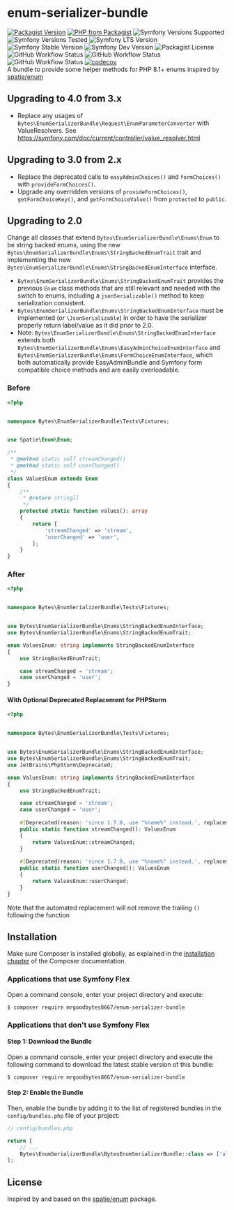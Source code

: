 # enum-serializer-bundle
[![Packagist Version](https://img.shields.io/packagist/v/mrgoodbytes8667/enum-serializer-bundle?logo=packagist&logoColor=FFF&style=flat)](https://packagist.org/packages/mrgoodbytes8667/enum-serializer-bundle)
[![PHP from Packagist](https://img.shields.io/packagist/php-v/mrgoodbytes8667/enum-serializer-bundle?logo=php&logoColor=FFF&style=flat)](https://packagist.org/packages/mrgoodbytes8667/enum-serializer-bundle)
![Symfony Versions Supported](https://img.shields.io/endpoint?url=https%3A%2F%2Fshields.mrgoodbytes.dev%2Fshield%2Fsymfony%2F%255E6.2&logoColor=FFF&style=flat)
![Symfony Versions Tested](https://img.shields.io/endpoint?url=https%3A%2F%2Fshields.mrgoodbytes.dev%2Fshield%2Fsymfony-test%2F%253E%253D6.2%2520%253C6.4&logoColor=FFF&style=flat)
![Symfony LTS Version](https://img.shields.io/endpoint?url=https%3A%2F%2Fshields.mrgoodbytes.dev%2Fshield%2Flts%2F%255E6.2&logoColor=FFF&style=flat)
![Symfony Stable Version](https://img.shields.io/endpoint?url=https%3A%2F%2Fshields.mrgoodbytes.dev%2Fshield%2Fstable%2F%255E6.2&logoColor=FFF&style=flat)
![Symfony Dev Version](https://img.shields.io/endpoint?url=https%3A%2F%2Fshields.mrgoodbytes.dev%2Fshield%2Fdev%2F%255E6.2&logoColor=FFF&style=flat)
![Packagist License](https://img.shields.io/packagist/l/mrgoodbytes8667/enum-serializer-bundle?style=flat)
![GitHub Workflow Status](https://img.shields.io/github/actions/workflow/status/mrgoodbytes8667/enum-serializer-bundle/release.yml?label=stable&logo=github&logoColor=FFF&style=flat)
![GitHub Workflow Status](https://img.shields.io/github/actions/workflow/status/mrgoodbytes8667/enum-serializer-bundle/run-tests.yml?logo=github&logoColor=FFF&style=flat)
![GitHub Workflow Status](https://img.shields.io/github/actions/workflow/status/mrgoodbytes8667/enum-serializer-bundle/run-tests-by-version.yml?logo=github&logoColor=FFF&style=flat)
[![codecov](https://img.shields.io/codecov/c/github/mrgoodbytes8667/enum-serializer-bundle/4.0?logo=codecov&logoColor=FFF&style=flat)](https://codecov.io/gh/mrgoodbytes8667/enum-serializer-bundle)  
A bundle to provide some helper methods for PHP 8.1+ enums inspired by [spatie/enum](https://github.com/spatie/enum)

## Upgrading to 4.0 from 3.x
- Replace any usages of `Bytes\EnumSerializerBundle\Request\EnumParameterConverter` with ValueResolvers. See https://symfony.com/doc/current/controller/value_resolver.html

## Upgrading to 3.0 from 2.x
- Replace the deprecated calls to `easyAdminChoices()` and `formChoices()` with `provideFormChoices()`.
- Upgrade any overridden versions of `provideFormChoices()`, `getFormChoiceKey()`, and `getFormChoiceValue()` from `protected` to `public`.

## Upgrading to 2.0
Change all classes that extend `Bytes\EnumSerializerBundle\Enums\Enum` to be string backed enums, using the new
`Bytes\EnumSerializerBundle\Enums\StringBackedEnumTrait` trait and implementing the new
`Bytes\EnumSerializerBundle\Enums\StringBackedEnumInterface` interface.

- `Bytes\EnumSerializerBundle\Enums\StringBackedEnumTrait` provides the previous `Enum` class methods that are still relevant
and needed with the switch to enums, including a `jsonSerializable()` method to keep serialization consistent.
- `Bytes\EnumSerializerBundle\Enums\StringBackedEnumInterface` must be implemented (or `\JsonSerializable`) in order to have
the serializer properly return label/value as it did prior to 2.0.
- Note: `Bytes\EnumSerializerBundle\Enums\StringBackedEnumInterface` extends both
`Bytes\EnumSerializerBundle\Enums\EasyAdminChoiceEnumInterface` and
`Bytes\EnumSerializerBundle\Enums\FormChoiceEnumInterface`, which both automatically provide EasyAdminBundle and Symfony 
form compatible choice methods and are easily overloadable.

### Before

```php
<?php


namespace Bytes\EnumSerializerBundle\Tests\Fixtures;


use Spatie\Enum\Enum;

/**
 * @method static self streamChanged()
 * @method static self userChanged()
 */
class ValuesEnum extends Enum
{
    /**
     * @return string[]
     */
    protected static function values(): array
    {
        return [
            'streamChanged' => 'stream',
            'userChanged' => 'user',
        ];
    }
}
```

### After

```php
<?php


namespace Bytes\EnumSerializerBundle\Tests\Fixtures;


use Bytes\EnumSerializerBundle\Enums\StringBackedEnumInterface;
use Bytes\EnumSerializerBundle\Enums\StringBackedEnumTrait;

enum ValuesEnum: string implements StringBackedEnumInterface
{
    use StringBackedEnumTrait;

    case streamChanged = 'stream';
    case userChanged = 'user';
}
```

#### With Optional Deprecated Replacement for PHPStorm

```php
<?php


namespace Bytes\EnumSerializerBundle\Tests\Fixtures;


use Bytes\EnumSerializerBundle\Enums\StringBackedEnumInterface;
use Bytes\EnumSerializerBundle\Enums\StringBackedEnumTrait;
use JetBrains\PhpStorm\Deprecated;

enum ValuesEnum: string implements StringBackedEnumInterface
{
    use StringBackedEnumTrait;

    case streamChanged = 'stream';
    case userChanged = 'user';
    
    #[Deprecated(reason: 'since 1.7.0, use "%name%" instead.', replacement: '%class%::%name%')]
    public static function streamChanged(): ValuesEnum
    {
        return ValuesEnum::streamChanged;
    }
    
    #[Deprecated(reason: 'since 1.7.0, use "%name%" instead.', replacement: '%class%::%name%')]
    public static function userChanged(): ValuesEnum
    {
        return ValuesEnum::userChanged;
    }
}
```

Note that the automated replacement will not remove the trailing `()` following the function

## Installation

Make sure Composer is installed globally, as explained in the
[installation chapter](https://getcomposer.org/doc/00-intro.md)
of the Composer documentation.

### Applications that use Symfony Flex

Open a command console, enter your project directory and execute:

```console
$ composer require mrgoodbytes8667/enum-serializer-bundle
```

### Applications that don't use Symfony Flex

#### Step 1: Download the Bundle

Open a command console, enter your project directory and execute the
following command to download the latest stable version of this bundle:

```console
$ composer require mrgoodbytes8667/enum-serializer-bundle
```

#### Step 2: Enable the Bundle

Then, enable the bundle by adding it to the list of registered bundles
in the `config/bundles.php` file of your project:

```php
// config/bundles.php

return [
    // ...
    Bytes\EnumSerializerBundle\BytesEnumSerializerBundle::class => ['all' => true],
];
```

## License
Inspired by and based on the [spatie/enum](https://github.com/spatie/enum) package. 
